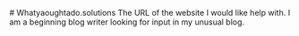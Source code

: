     # Whatyaoughtado.solutions
The URL of the website I would like help with.
I am a beginning blog writer looking for input in my unusual blog.
